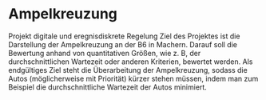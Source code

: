# Ampelkreuzung
Projekt digitale und eregnisdiskrete Regelung
Ziel des Projektes ist die Darstellung der Ampelkreuzung an der B6 in Machern.
Darauf soll die Bewertung anhand von quantitativen Größen, wie z. B, der durchschnittlichen Wartezeit oder anderen Kriterien, bewertet werden.
Als endgültiges Ziel steht die Überarbeitung der Ampelkreuzung, sodass die Autos (möglicherweise mit Priorität) kürzer stehen müssen, indem man zum Beispiel die durchschnittliche Wartezeit der Autos minimiert.

